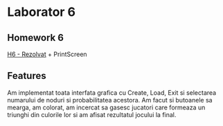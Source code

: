 # Laborator 6
## Homework 6
[H6 - Rezolvat](Rezolvat) + PrintScreen
## Features
Am implementat toata interfata grafica cu Create, Load, Exit si selectarea numarului de noduri si probabilitatea acestora. Am facut si butoanele sa mearga, am colorat, am incercat sa gasesc jucatori care formeaza un triunghi din culorile lor si am afisat rezultatul jocului la final.
